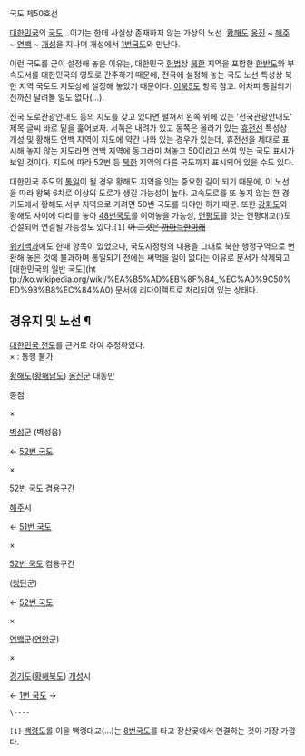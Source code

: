 국도 제50호선  

[대한민국](%EB%8C%80%ED%95%9C%EB%AF%BC%EA%B5%AD.md)의
[국도](%EA%B5%AD%EB%8F%84.md)…이기는 한데 사실상 존재하지 않는 가상의 노선.
[황해도](%ED%99%A9%ED%95%B4%EB%8F%84.md) [옹진](%EC%98%B9%EC%A7%84.md) ~
[해주](%ED%95%B4%EC%A3%BC.md) ~ [연백](%EC%97%B0%EB%B0%B1.md) ~
[개성](%EA%B0%9C%EC%84%B1.md)을 지나며 개성에서 [1번국도](1%EB%B2%88%20%EA%B5%AD%EB%8F%84.md)와 만난다.

이런 국도를 굳이 설정해 놓은 이유는, 대한민국 [헌법](%ED%97%8C%EB%B2%95.md)상
[북한](%EB%B6%81%ED%95%9C.md) 지역을 포함한
[한반도](%ED%95%9C%EB%B0%98%EB%8F%84.md)와 부속도서를 대한민국의 영토로 간주하기 때문에, 전국에 설정해 놓는
국도 노선 특성상 북한 지역 국도도 지도상에 설정해 놓았기 때문이다. [이북5도](%EC%9D%B4%EB%B6%81%205%EB%8F%84.md) 항목 참고. 어차피 통일되기 전까진 달려볼 일도 없다(…).

전국 도로관광안내도 등의 지도를 갖고 있다면 펼쳐서 왼쪽 위에 있는 '전국관광안내도' 제목 글씨 바로 밑을 훑어보자. 서쪽은 내려가 있고
동쪽은 올라가 있는 [휴전선](%ED%9C%B4%EC%A0%84%EC%84%A0.md) 특성상 개성 및 황해도 연백 지역이 지도에 약간
나와 있는 경우가 있는데, 휴전선을 제대로 표시해 놓지 않는 지도라면 연백 지역에 동그라미 쳐놓고 50이라고 쓰여 있는 국도 표시가 보일
것이다. 지도에 따라 52번 등 [북한](%EB%B6%81%ED%95%9C.md) 지역의 다른 국도까지 표시되어 있을 수도 있다.

대한민국 주도의 [통일](%ED%86%B5%EC%9D%BC.md)이 될 경우 황해도 지역을 잇는 중요한 길이 되기 때문에, 이 노선을
따라 왕복 6차로 이상의 도로가 생길 가능성이 높다. 고속도로를 또 놓지 않는 한 경기도에서 황해도 서부 지역으로 가려면 50번 국도를
타야만 하기 때문. 또한 [강화도](%EA%B0%95%ED%99%94%EB%8F%84.md)와 황해도 사이에 다리를 놓아 [48번국도](48%EB%B2%88%20%EA%B5%AD%EB%8F%84.md)를 이어놓을 가능성,
[연평도](%EC%97%B0%ED%8F%89%EB%8F%84.md)를 잇는 연평대교(!)도 건설되어 연결될 가능성도 있다.`[1]`
<del>아 그것은 [까마득한미래](%EB%B2%A0%EC%9D%B4%ED%8D%BC%EC%9B%A8%EC%96%B4.md)</del>

[위키백과](%EC%9C%84%ED%82%A4%EB%B0%B1%EA%B3%BC.md)에도 한때 항목이 있었으나, 국도지정령의 내용을
그대로 북한 행정구역으로 변환해 놓은 것에 불과하며 통일되기 전에는 써먹을 일이 없다는 이유로 문서가 삭제되고 [대한민국의 일반 국도](ht
tp://ko.wikipedia.org/wiki/%EA%B5%AD%EB%8F%84_%EC%A0%9C50%ED%98%B8%EC%84%A0)
문서에 리다이렉트로 처리되어 있는 상태다.

## 경유지 및 노선 ¶

[대한민국 전도](http://www.ngii.go.kr/geography/map_korea.do?code=3)를 근거로 하여 추정하였다.  
× : 통행 불가

  

[황해도](%ED%99%A9%ED%95%B4%EB%8F%84.md)([황해남도](%ED%99%A9%ED%95%B4%EB%82%A8%EB%8F%84.md)) [옹진](%EC%98%B9%EC%A7%84.md)군 대동만

종점

×

[벽성](%EB%B2%BD%EC%84%B1.md)군 (벽성읍)

← [52번 국도](52%EB%B2%88%20%EA%B5%AD%EB%8F%84.md)

×

[52번 국도](52%EB%B2%88%20%EA%B5%AD%EB%8F%84.md) 겸용구간

[해주](%ED%95%B4%EC%A3%BC.md)시

← [51번 국도](51%EB%B2%88%20%EA%B5%AD%EB%8F%84.md)

×

[52번 국도](52%EB%B2%88%20%EA%B5%AD%EB%8F%84.md) 겸용구간

([청단](%EC%B2%AD%EB%8B%A8.md)군)

← [52번 국도](52%EB%B2%88%20%EA%B5%AD%EB%8F%84.md)

×

[연백](%EC%97%B0%EB%B0%B1.md)군([연안](%EC%97%B0%EC%95%88.md)군)

×

[경기도](%EA%B2%BD%EA%B8%B0%EB%8F%84.md)([황해북도](%ED%99%A9%ED%95%B4%EB%B6%81%EB%8F%84.md)) [개성](%EA%B0%9C%EC%84%B1.md)시

← [1번 국도](1%EB%B2%88%20%EA%B5%AD%EB%8F%84.md) →

`\----`

`[1]` [백령도](%EB%B0%B1%EB%A0%B9%EB%8F%84.md)를 이을 백령대교(…)는 [8번국도](8%EB%B2%88%20%EA%B5%AD%EB%8F%84.md)를 타고 장산곶에서 연결하는 것이 가장 가깝다.

